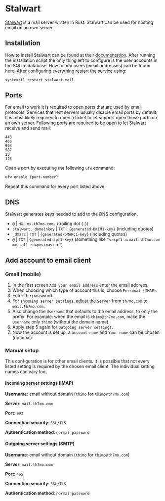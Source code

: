 # Stalwart

[Stalwart](https://stalw.art/) is a mail server written in Rust.
Stalwart can be used for hosting email on an own server.

## Installation

How to install Stalwart can be found at their [documentation](https://stalw.art/docs/install/linux).
After running the installation script the only thing left to configure is the user accounts in the SQLite database.
How to add users (email addresses) can be found [here](https://stalw.art/docs/directory/types/sql).
After configuring everything restart the service using:

```sh
systemctl restart stalwart-mail
```

## Ports

For email to work it is required to open ports that are used by email protocols.
Services that rent servers usually disable email ports by default.
It is most likely required to open a ticket to let support open those ports on an own server.
Following ports are required to be open to let Stalwart receive and send mail: 

```
443
465
993
587
25 
143
```

Open a port by executing the following `ufw` command:

```sh
ufw enable {port-number}
```

Repeat this command for every port listed above.

## DNS

Stalwart generates keys needed to add to the DNS configuration.

- `@` | `MX` | `mx.th7mo.com.` (trailing dot (`.`))
- `stalwart._domainkey` | `TXT` | `{generated-DKIM1-key}` (including quotes)
- `_dmarc` | `TXT` | `{generated-DMARC1-key}` (including quotes) 
- `@` | `TXT` | `{generated-spf1-key}` (something like ` "v=spf1 a:mail.th7mo.com mx -all ra=postmaster" `)

## Add account to email client

### Gmail (mobile)

1. In the first screen `Add your email address` enter the email address.
2. When choosing which type of account this is, choose `Personal (IMAP)`.
3. Enter the password.
4. For `Incoming server settings`, adjust the `Server` from `th7mo.com` to `mail.th7mo.com`.
5. Also change the `Username` that defaults to the email address, to only the prefix.
   For example: when the email is `thimo@th7mo.com`, make the `Username` only `thimo` (without the domain name).
6. Apply step 5 again for `Outgoing server settings`.
7. Now the account is set up, a `Account name` and `Your name` can be chosen (optional).

### Manual setup 

This configuration is for other email clients.
It is possible that not every listed setting is required by the chosen email client.
The individual setting names can vary too.

#### Incoming server settings (IMAP)

**Username**: email without domain (`thimo` for `thimo@th7mo.com`)

**Server**: `mail.th7mo.com`

**Port**: `993`

**Connection security**: `SSL/TLS`

**Authentication method**: `normal password`

#### Outgoing server settings (SMTP)

**Username**: email without domain (`thimo` for `thimo@th7mo.com`)

**Server**: `mail.th7mo.com`

**Port**: `465`

**Connection security**: `SSL/TLS`

**Authentication method**: `normal password`
